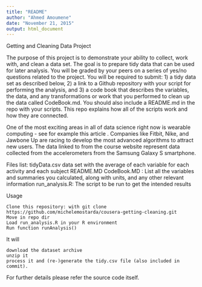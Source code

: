 ```yaml
---
title: "README"
author: "Ahmed Amoumene"
date: "November 21, 2015"
output: html_document
---
```

Getting and Cleaning Data  Project

The purpose of this project is to demonstrate your ability to collect, work with, and clean a data set. The goal is to prepare tidy data that can be used for later analysis. You will be graded by your peers on a series of yes/no questions related to the project. You will be required to submit: 1) a tidy data set as described below, 2) a link to a Github repository with your script for performing the analysis, and 3) a code book that describes the variables, the data, and any transformations or work that you performed to clean up the data called CodeBook.md. You should also include a README.md in the repo with your scripts. This repo explains how all of the scripts work and how they are connected. 

One of the most exciting areas in all of data science right now is wearable computing - see for example this article . Companies like Fitbit, Nike, and Jawbone Up are racing to develop the most advanced algorithms to attract new users. The data linked to from the course website represent data collected from the accelerometers from the Samsung Galaxy S smartphone.

Files list:
tidyData.csv data set  with the average of each variable for each activity and each subject
README.MD
CodeBook.MD :  List all the variables and summaries you calculated, along with units, and any other relevant information
run_analysis.R: The script to be run to get the intended results

Usage

    Clone this repository: with git clone https://github.com/michelemostarda/cousera-getting-cleaning.git
    Move in repo dir
    Load run_analysis.R in your R environment
    Run function runAnalysis()

It will

    download the dataset archive
    unzip it
    process it and (re-)generate the tidy.csv file (also included in commit).

For further details please refer the source code itself.